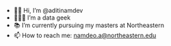 - 👋🏻 Hi, I’m @aditinamdev
- 👩🏻‍💻 I’m a data geek
- 📚 I’m currently pursuing my masters at Northeastern
- 📫 How to reach me: namdeo.a@northeastern.edu

<!---
aditinamdev/aditinamdev is a ✨ special ✨ repository because its `README.md` (this file) appears on your GitHub profile.
You can click the Preview link to take a look at your changes.
--->
